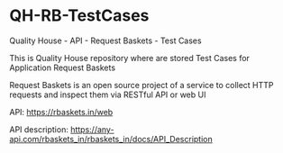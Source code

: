 # QH-RB-TestCases
 Quality House - API - Request Baskets - Test Cases
 
 This is Quality House repository where are stored Test Cases for Application Request Baskets
 
Request Baskets is an open source project of a service to collect HTTP requests and inspect them via RESTful API or web UI

API: https://rbaskets.in/web

API description: https://any-api.com/rbaskets_in/rbaskets_in/docs/API_Description

